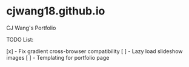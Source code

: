 cjwang18.github.io
==================

CJ Wang's Portfolio

TODO List:

[x] - Fix gradient cross-browser compatibility
[ ] - Lazy load slideshow images
[ ] - Templating for portfolio page
